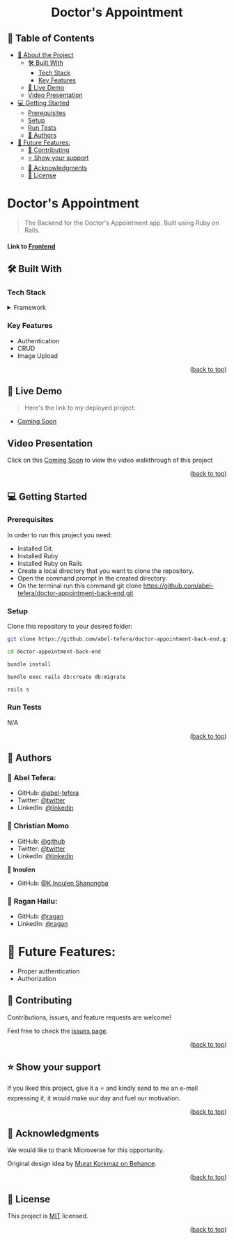 <a name="readme-top"></a>

<div align="center">

  <br/>
  <h1>Doctor's Appointment</h1>

</div>

## 📗 Table of Contents

- [📖 About the Project](#about-project)
  - [🛠 Built With ](#-built-with-)
    - [Tech Stack ](#tech-stack-)
    - [Key Features ](#key-features-)
  - [🚀 Live Demo](#live-demo)
  - [Video Presentation](#video-presentation)
- [💻 Getting Started ](#-getting-started-)
  - [Prerequisites](#prerequisites)
  - [Setup](#setup)
  - [Run Tests](#run-tests)
  - [👥 Authors ](#-authors-)
- [🔭 Future Features:](#-future-features)
  - [🤝 Contributing ](#-contributing-)
  - [⭐️ Show your support ](#️-show-your-support-)
  - [🙏 Acknowledgments ](#-acknowledgments-)
  - [📝 License ](#-license-)

<!-- PROJECT DESCRIPTION -->

# Doctor's Appointment <a name="about-project"></a>

> The Backend for the Doctor's Appointment app. Built using Ruby on Rails. 

#### Link to [Frontend](https://github.com/abel-tefera/doctor-appointment-front-end)

## 🛠 Built With <a name="built-with"></a>

### Tech Stack <a name="tech-stack"></a>

<details>
  <summary>Framework</summary>
  <ul>
    <li><a href="https://rubyonrails.org/">Ruby on Rails</a></li>
  </ul>
</details>

<!-- Features -->

### Key Features <a name="key-features"></a>

- Authentication
- CRUD
- Image Upload

<p align="right">(<a href="#readme-top">back to top</a>)</p>

## 🚀 Live Demo <a name="live-demo"></a>

> Here's the link to my deployed project:

- [Coming Soon](#)

## Video Presentation <a name="video-presentation"></a>

Click on this [Coming Soon](#) to view the video walkthrough of this project

<p align="right">(<a href="#readme-top">back to top</a>)</p>


<!-- GETTING STARTED -->

## 💻 Getting Started <a name="getting-started"></a>

### Prerequisites

In order to run this project you need:

- Installed Git.
- Installed Ruby
- Installed Ruby on Rails
- Create a local directory that you want to clone the repository.
- Open the command prompt in the created directory.
- On the terminal run this command git clone https://github.com/abel-tefera/doctor-appointment-back-end.git

### Setup

Clone this repository to your desired folder:

```sh
git clone https://github.com/abel-tefera/doctor-appointment-back-end.git
```

```sh
cd doctor-appointment-back-end
```

```sh
bundle install
```

```sh
bundle exec rails db:create db:migrate
```

```sh
rails s
```

### Run Tests

N/A

<p align="right">(<a href="#readme-top">back to top</a>)</p>

<!-- AUTHORS -->

## 👥 Authors <a name="authors"></a>

### 👤 **Abel Tefera**:

- GitHub: [@abel-tefera](https://github.com/abel-tefera)
- Twitter: [@twitter](https://twitter.com/abelteferabelay)
- LinkedIn: [@linkedin](https://www.linkedin.com/in/abel-t-belay/)

### 👤 **Christian Momo**

- GitHub: [@github](https://github.com/momo-87)
- Twitter: [@twitter](https://twitter.com/Momo_yde)
- LinkedIn: [@linkedin](https://www.linkedin.com/in/christian-momo/)

👤 **Inoulen**

- GitHub: [@K Inoulen Shanongba](https://github.com/lenkon)

### 👤 **Ragan Hailu**:

- GitHub: [@ragan](https://github.com/ragangithub)
- LinkedIn: [@ragan](https://www.linkedin.com/in/raganhailu/)

# 🔭 Future Features:

- Proper authentication
- Authorization

## 🤝 Contributing <a name="contributing"></a>

Contributions, issues, and feature requests are welcome!

Feel free to check the [issues page](../../issues/).

<p align="right">(<a href="#readme-top">back to top</a>)</p>

<!-- SUPPORT -->

## ⭐️ Show your support <a name="support"></a>

If you liked this project, give it a ⭐️ and kindly send to me an e-mail expressing it, it would make our day and fuel our motivation.

<p align="right">(<a href="#readme-top">back to top</a>)</p>

<!-- ACKNOWLEDGEMENTS -->

## 🙏 Acknowledgments <a name="acknowledgements"></a>

We would like to thank Microverse for this opportunity.

Original design idea by [Murat Korkmaz on Behance](https://www.behance.net/gallery/26425031/Vespa-Responsive-Redesign).

<p align="right">(<a href="#readme-top">back to top</a>)</p>

<!-- LICENSE -->

## 📝 License <a name="license"></a>

This project is [MIT](./LICENSE) licensed.

<p align="right">(<a href="#readme-top">back to top</a>)</p>
